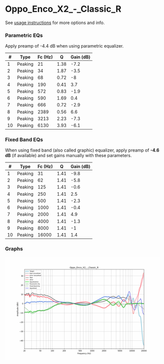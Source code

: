 # Oppo_Enco_X2_-_Classic_R
See [usage instructions](https://github.com/jaakkopasanen/AutoEq#usage) for more options and info.

### Parametric EQs
Apply preamp of -4.4 dB when using parametric equalizer.

|   # | Type    |   Fc (Hz) |    Q |   Gain (dB) |
|-----|---------|-----------|------|-------------|
|   1 | Peaking |        21 | 1.38 |        -7.2 |
|   2 | Peaking |        34 | 1.87 |        -3.5 |
|   3 | Peaking |        68 | 0.72 |        -8   |
|   4 | Peaking |       190 | 0.41 |         3.7 |
|   5 | Peaking |       572 | 0.83 |        -1.9 |
|   6 | Peaking |       590 | 1.69 |         0.4 |
|   7 | Peaking |       666 | 0.72 |        -2.9 |
|   8 | Peaking |      2389 | 0.56 |         6.6 |
|   9 | Peaking |      3213 | 2.23 |        -7.3 |
|  10 | Peaking |      6130 | 3.93 |        -6.1 |

### Fixed Band EQs
When using fixed band (also called graphic) equalizer, apply preamp of **-4.6 dB** (if available) and set gains manually with these parameters.

|   # | Type    |   Fc (Hz) |    Q |   Gain (dB) |
|-----|---------|-----------|------|-------------|
|   1 | Peaking |        31 | 1.41 |        -9.8 |
|   2 | Peaking |        62 | 1.41 |        -5.8 |
|   3 | Peaking |       125 | 1.41 |        -0.6 |
|   4 | Peaking |       250 | 1.41 |         2.5 |
|   5 | Peaking |       500 | 1.41 |        -2.3 |
|   6 | Peaking |      1000 | 1.41 |        -0.4 |
|   7 | Peaking |      2000 | 1.41 |         4.9 |
|   8 | Peaking |      4000 | 1.41 |        -1.3 |
|   9 | Peaking |      8000 | 1.41 |        -1   |
|  10 | Peaking |     16000 | 1.41 |         1.4 |

### Graphs
![](./Oppo_Enco_X2_-_Classic_R.png)
